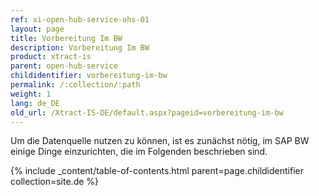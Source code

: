 ```yaml
---
ref: xi-open-hub-service-ohs-01
layout: page
title: Vorbereitung Im BW
description: Vorbereitung Im BW
product: xtract-is
parent: open-hub-service
childidentifier: vorbereitung-im-bw
permalink: /:collection/:path
weight: 1
lang: de_DE
old_url: /Xtract-IS-DE/default.aspx?pageid=vorbereitung-im-bw
---
```


Um die Datenquelle nutzen zu können, ist es zunächst nötig, im SAP BW einige Dinge einzurichten, die im Folgenden beschrieben sind.

{% include _content/table-of-contents.html parent=page.childidentifier collection=site.de %}